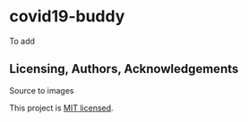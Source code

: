 # covid19-buddy
 
To add



## Licensing, Authors, Acknowledgements<a name="licensing"></a>

Source to images

This project is [MIT licensed](./LICENSE).